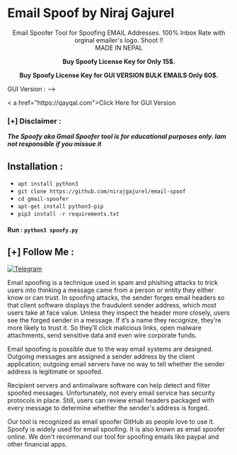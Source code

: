 # Email Spoof by Niraj Gajurel

<p align="center">
Email Spoofer Tool for Spoofing EMAIL Addresses. 100% Inbox Rate with orginal emailer's logo. Shoot !!<br>
                                       MADE IN NEPAL
</p>
<p align="center"><b>Buy Spoofy License Key for Only 15$.</b></p>
<p align="center"><b>Buy Spoofy License Key for GUI VERSION BULK EMAILS Only 60$.</b></p>

<p>GUI Version : --> </p> < a href="https://qayqal.com">Click Here for GUI Version</a>

### [+] Disclaimer :
***The Spoofy aka Gmail Spoofer tool is for educational purposes only. Iam not responsible if you missue it***



## Installation :
* `apt install python3`
* `git clone https://github.com/nirajgajurel/email-spoof`
* `cd gmail-spoofer`
* `apt-get install python3-pip`
* `pip3 install -r requirements.txt`

#### Run : `python3 spoofy.py`


## [+] Follow Me :
[![Telegram](https://img.shields.io/badge/Chat-Telegram-blue?style=for-the-badge&logo=telegram)](https://t.me/emailspoofing)

<p>Email spoofing is a technique used in spam and phishing attacks to trick users into thinking a message came from a person or entity they either know or can trust. In spoofing attacks, the sender forges email headers so that client software displays the fraudulent sender address, which most users take at face value. Unless they inspect the header more closely, users see the forged sender in a message. If it’s a name they recognize, they’re more likely to trust it. So they’ll click malicious links, open malware attachments, send sensitive data and even wire corporate funds.</p>

<p>Email spoofing is possible due to the way email systems are designed. Outgoing messages are assigned a sender address by the client application; outgoing email servers have no way to tell whether the sender address is legitimate or spoofed.</p>

<p>Recipient servers and antimalware software can help detect and filter spoofed messages. Unfortunately, not every email service has security protocols in place. Still, users can review email headers packaged with every message to determine whether the sender's address is forged.</p>

<p>Our tool is recognized as email spoofer GitHub as people love to use it. Spoofy is widely used for email spoofing. It is also known as email spoofer online. We don't recommand our tool for spoofing emails like paypal and other financial apps.</p>

